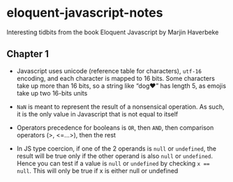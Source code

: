 # eloquent-javascript-notes
Interesting tidbits from the book Eloquent Javascript by Marjin Haverbeke


## Chapter 1

- Javascript uses unicode (reference table for characters), `utf-16` encoding, and each character is mapped to 16 bits. 
Some characters take up more than 16 bits, so a string like “dog❤️” has length 5, as emojis take up two 16-bits units 

- `NaN` is meant to represent the result of a nonsensical operation. As such, it is the only value in Javascript that is not equal to itself 

- Operators precedence for booleans is `OR`, then `AND`, then comparison operators (>, <=...>), then the rest

- In JS type coercion, if one of the 2 operands is `null` or `undefined`, the result will be true only if the other operand is also `null` or `undefined`. 
Hence you can test if a value is `null` or `undefined` by checking `x == null`. 
This will only be true if x is either null or undefined